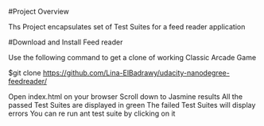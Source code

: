 #Project Overview

Ths Project encapsulates set of Test Suites for a feed reader application

#Download and Install Feed reader

Use the following command to get a clone of working Classic Arcade Game

$git clone https://github.com/Lina-ElBadrawy/udacity-nanodegree-feedreader/

Open index.html on your browser
Scroll down to Jasmine results
All the passed Test Suites are displayed in green
The failed Test Suites will display errors
You can re run ant test suite by clicking on it

